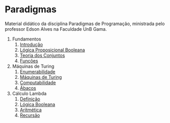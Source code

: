 # Paradigmas

Material didático da disciplina Paradigmas de Programação, ministrada pelo professor Edson Alves na Faculdade UnB Gama.

1. Fundamentos
    1. [Introdução](Fundamentos/slides/introducao/introducao.pdf)
    1. [Lógica Proposicional Booleana](Fundamentos/slides/logica_booleana/logica_booleana.pdf)
    1. [Teoria dos Conjuntos](Fundamentos/slides/teoria_dos_conjuntos/teoria_dos_conjuntos.pdf)
    1. [Funções](Fundamentos/slides/funcoes/funcoes.pdf)
1. Máquinas de Turing
    1. [Enumerabilidade](Maquinas_de_Turing/slides/enumerabilidade/enumerabilidade.pdf)
    1. [Máquinas de Turing](Maquinas_de_Turing/slides/maquinas_de_turing/maquinas_de_turing.pdf)
    1. [Computabilidade](Maquinas_de_Turing/slides/computabilidade/computabilidade.pdf)
    1. [Ábacos](Maquinas_de_Turing/slides/abacos/abacos.pdf)
1. Cálculo Lambda
    1. [Definição](Lambda_Calculus/slides/definicao/definicao.pdf)
    1. [Lógica Booleana](Lambda_Calculus/slides/logica_booleana/logica_booleana.pdf)
    1. [Aritmética](Lambda_Calculus/slides/aritmetica/aritmetica.pdf)
    1. [Recursão](Lambda_Calculus/slides/recursao/recursao.pdf)
